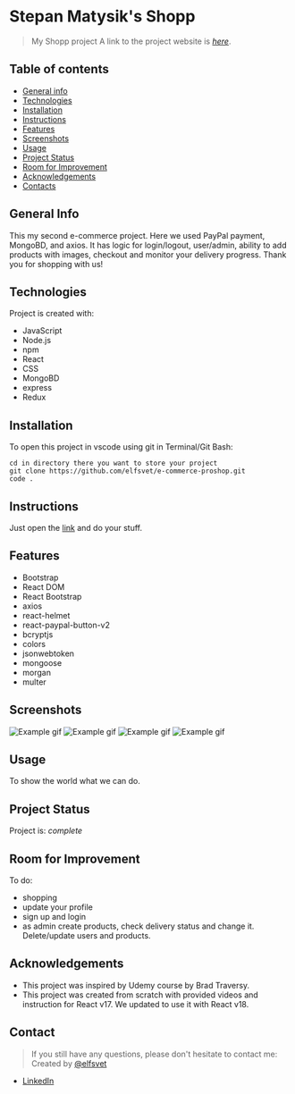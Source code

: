 # Stepan Matysik's Shopp

> My Shopp project
> A link to the project website is [_here_](https://proshopappmatysik.herokuapp.com/).

## Table of contents

- [General info](#general-info)
- [Technologies](#technologies)
- [Installation](#installation)
- [Instructions](#instructions)
- [Features](#features)
- [Screenshots](#screenshots)
- [Usage](#usage)
- [Project Status](#project-status)
- [Room for Improvement](#room-for-improvement)
- [Acknowledgements](#acknowledgements)
- [Contacts](#contact)

## General Info

This my second e-commerce project. Here we used PayPal payment, MongoBD, and axios. It has logic for login/logout, user/admin, ability to add products with images, checkout and monitor your delivery progress. Thank you for shopping with us!

## Technologies

Project is created with:

- JavaScript
- Node.js
- npm
- React
- CSS
- MongoBD
- express
- Redux

## Installation

To open this project in vscode using git in Terminal/Git Bash:

```
cd in directory there you want to store your project
git clone https://github.com/elfsvet/e-commerce-proshop.git
code .
```

## Instructions

Just open the [link](https://proshopappmatysik.herokuapp.com/) and do your stuff.

## Features

- Bootstrap
- React DOM
- React Bootstrap
- axios
- react-helmet
- react-paypal-button-v2
- bcryptjs
- colors
- jsonwebtoken
- mongoose
- morgan
- multer

## Screenshots

![Example gif](./frontend/public/images/shopp.gif)
![Example gif](./frontend/public/images/shopp2.gif)
![Example gif](./frontend/public/images/shopp3.gif)
![Example gif](./frontend/public/images/shopp4.gif)


## Usage

To show the world what we can do.

## Project Status

Project is: _complete_

## Room for Improvement

To do:

- shopping
- update your profile
- sign up and login
- as admin create products, check delivery status and change it. Delete/update users and products.

## Acknowledgements

- This project was inspired by Udemy course by Brad Traversy. 
- This project was created from scratch with provided videos and instruction for React v17. We updated to use it with React v18.


## Contact

> If you still have any questions, please don't hesitate to contact me:
> Created by [@elfsvet](https://github.com/elfsvet)

- [LinkedIn](https://www.linkedin.com/in/stepanmatysik/)
